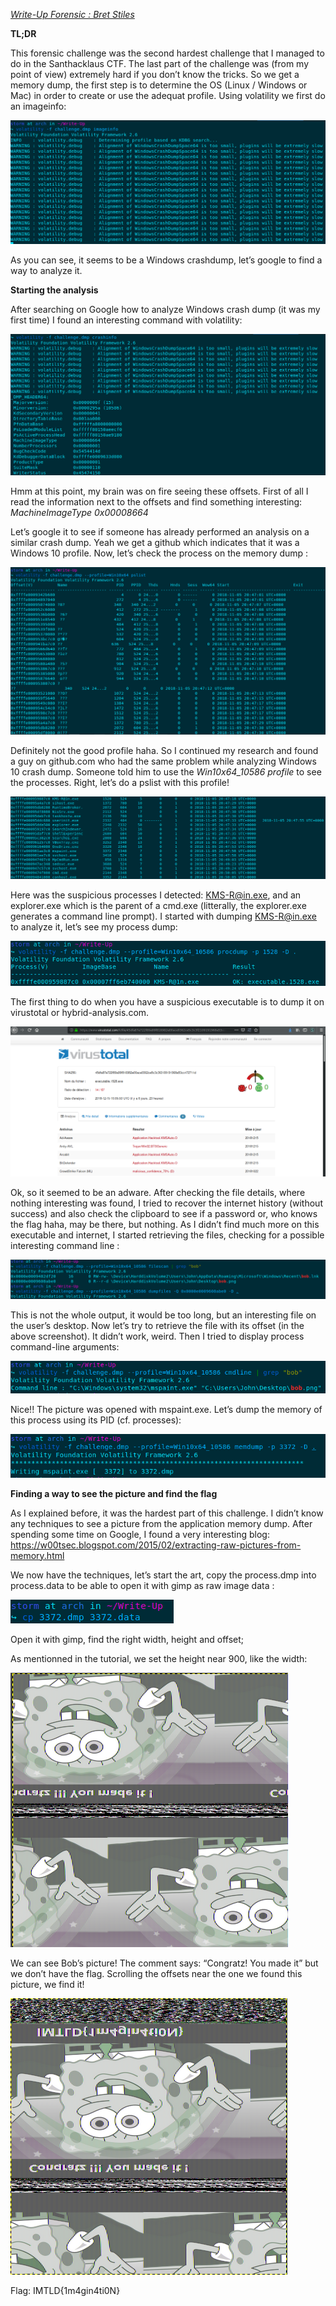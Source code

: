 <u>*Write-Up Forensic : Bret Stiles*</u>

**TL;DR**

This forensic challenge was the second hardest challenge that I managed to do in the Santhacklaus CTF. The last part of the challenge was (from my point of view) extremely hard if you don’t know the tricks. So we get a memory dump, the first step is to determine the OS (Linux / Windows or Mac) in order to create or use the adequat profile. Using volatility we first do an imageinfo:

![](images/ala1.png)

As you can see, it seems to be a Windows crashdump, let’s google to find a way to analyze it.

**Starting the analysis**

After searching on Google how to analyze Windows crash dump (it was my first time) I found an interesting command with volatility:

![](images/ala2.png)

Hmm at this point, my brain was on fire seeing these offsets. First of all I read the information next to the offsets and find something interesting: *MachineImageType 0x00008664*

Let’s google it to see if someone has already performed an analysis on a similar crash dump. Yeah we get a github which indicates that it was a Windows 10 profile. Now, let’s check the process on the memory dump :

![](images/ala3.png)

Definitely not the good profile haha. So I continued my research and found a guy on github.com who had the same problem while analyzing Windows 10 crash dump. Someone told him to use the *Win10x64\_10586 profile* to see the processes. Right, let’s do a pslist with this profile!

![](images/ala4.png)

Here was the suspicious processes I detected: <KMS-R@in.exe>, and an explorer.exe which is the parent of a cmd.exe (litterally, the explorer.exe generates a command line prompt). I started with dumping <KMS-R@in.exe> to analyze it, let’s see my process dump:

![](images/ala5.png)

The first thing to do when you have a suspicious executable is to dump it on virustotal or hybrid-analysis.com.

![](images/ala6.png)

Ok, so it seemed to be an adware. After checking the file details, where nothing interesting was found, I tried to recover the internet history (without success) and also check the clipboard to see if a password or, who knows the flag haha, may be there, but nothing. As I didn’t find much more on this executable and internet, I started retrieving the files, checking for a possible interesting command line :

![](images/ala7.png)

This is not the whole output, it would be too long, but an interesting file on the user’s desktop. Now let’s try to retrieve the file with its offset (in the above screenshot). It didn’t work, weird. Then I tried to display process command-line arguments:

![](images/ala8.png)

Nice!! The picture was opened with mspaint.exe. Let’s dump the memory of this process using its PID (cf. processes):

![](images/ala9.png)

**Finding a way to see the picture and find the flag**

As I explained before, it was the hardest part of this challenge. I didn’t know any techniques to see a picture from the application memory dump. After spending some time on Google, I found a very interesting blog: <https://w00tsec.blogspot.com/2015/02/extracting-raw-pictures-from-memory.html>

We now have the techniques, let’s start the art, copy the process.dmp into process.data to be able to open it with gimp as raw image data :

![](images/ala10.png)

Open it with gimp, find the right width, height and offset;

As mentionned in the tutorial, we set the height near 900, like the width:

![](images/ala11.png)

We can see Bob’s picture! The comment says: “Congratz! You made it” but we don’t have the flag. Scrolling the offsets near the one we found this picture, we find it!

![](images/ala12.png)

Flag: IMTLD{1m4gin4ti0N}
